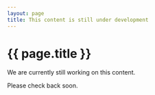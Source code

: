 ```yaml
---
layout: page
title: This content is still under development
---
```


# {{ page.title }}

We are currently still working on this content. 

Please check back soon. 
